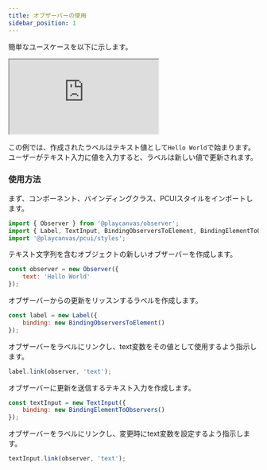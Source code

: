 ```yaml
---
title: オブザーバーの使用
sidebar_position: 1
---
```


簡単なユースケースを以下に示します。

<div className='iframe-container'>
    <iframe src="https://playcanvas.github.io/pcui/storybook/iframe?id=examples-observer--main&viewMode=story"></iframe>
</div>

この例では、作成されたラベルはテキスト値として`Hello World`で始まります。ユーザーがテキスト入力に値を入力すると、ラベルは新しい値で更新されます。

### 使用方法

まず、コンポーネント、バインディングクラス、PCUIスタイルをインポートします。

```javascript
import { Observer } from '@playcanvas/observer';
import { Label, TextInput, BindingObserversToElement, BindingElementToObservers } from '@playcanvas/pcui';
import '@playcanvas/pcui/styles';
```

テキスト文字列を含むオブジェクトの新しいオブザーバーを作成します。

```javascript
const observer = new Observer({
    text: 'Hello World'
});
```

オブザーバーからの更新をリッスンするラベルを作成します。

```javascript
const label = new Label({
    binding: new BindingObserversToElement()
});
```

オブザーバーをラベルにリンクし、text変数をその値として使用するよう指示します。

```javascript
label.link(observer, 'text');
```

オブザーバーに更新を送信するテキスト入力を作成します。

```javascript
const textInput = new TextInput({
    binding: new BindingElementToObservers()
});
```

オブザーバーをラベルにリンクし、変更時にtext変数を設定するよう指示します。

```javascript
textInput.link(observer, 'text');
```
